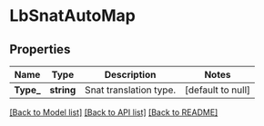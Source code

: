 # LbSnatAutoMap

## Properties
Name | Type | Description | Notes
------------ | ------------- | ------------- | -------------
**Type_** | **string** | Snat translation type. | [default to null]

[[Back to Model list]](../README.md#documentation-for-models) [[Back to API list]](../README.md#documentation-for-api-endpoints) [[Back to README]](../README.md)

